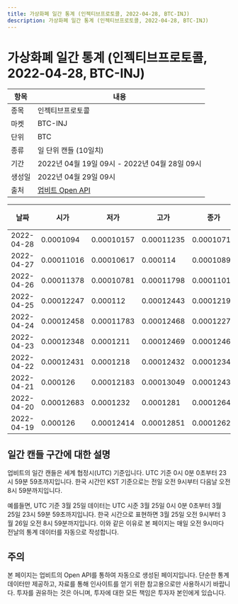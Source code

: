 ```yaml
---
title: 가상화폐 일간 통계 (인젝티브프로토콜, 2022-04-28, BTC-INJ)
description: 가상화폐 일간 통계 (인젝티브프로토콜, 2022-04-28, BTC-INJ)
---
```



가상화폐 일간 통계 (인젝티브프로토콜, 2022-04-28, BTC-INJ)
===

|항목|내용|
|--|--|
|종목|인젝티브프로토콜|
|마켓|BTC-INJ|
|단위|BTC|
|종류|일 단위 캔들 (10일치)|
|기간|2022년 04월 19일 09시 - 2022년 04월 28일 09시|
|생성일|2022년 04월 29일 09시|
|출처|[업비트 Open API](https://docs.upbit.com)|


|날짜|시가|저가|고가|종가|비고|
|--|--|--|--|--|--|
|2022-04-28|0.0001094|0.00010157|0.00011235|0.00010711|    |
|2022-04-27|0.00011016|0.00010617|0.000114|0.00010896|    |
|2022-04-26|0.00011378|0.00010781|0.00011798|0.00011016|    |
|2022-04-25|0.00012247|0.000112|0.00012443|0.00012195|    |
|2022-04-24|0.00012458|0.00011783|0.00012468|0.00012277|    |
|2022-04-23|0.00012348|0.0001211|0.00012469|0.00012467|    |
|2022-04-22|0.00012431|0.0001218|0.00012432|0.00012348|    |
|2022-04-21|0.000126|0.00012183|0.00013049|0.00012431|    |
|2022-04-20|0.00012683|0.0001232|0.0001281|0.00012642|    |
|2022-04-19|0.000126|0.00012414|0.00012851|0.00012628|    |


일간 캔들 구간에 대한 설명
---


업비트의 일간 캔들은 세계 협정시(UTC) 기준입니다. 
UTC 기준 0시 0분 0초부터 23시 59분 59초까지입니다. 
한국 시간인 KST 기준으로는 전일 오전 9시부터 다음날 오전 8시 59분까지입니다. 


예를들면, UTC 기준 3월 25일 데이터는 UTC 시준 3월 25일 0시 0분 0초부터 3월 25일 23시 59분 59초까지입니다. 
한국 시간으로 표현하면 3월 25일 오전 9시부터 3월 26일 오전 8시 59분까지입니다. 
이와 같은 이유로 본 페이지는 매일 오전 9시마다 전날의 통계 데이터를 자동으로 작성합니다. 


주의
---


본 페이지는 업비트의 Open API를 통하여 자동으로 생성된 페이지입니다. 
단순한 통계 데이터만 제공하고, 자료를 통해 인사이트를 얻기 위한 참고용으로만 사용하시기 바랍니다. 
투자를 권유하는 것은 아니며, 투자에 대한 모든 책임은 투자자 본인에게 있습니다. 
